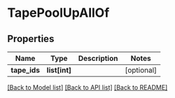 # TapePoolUpAllOf

## Properties
Name | Type | Description | Notes
------------ | ------------- | ------------- | -------------
**tape_ids** | **list[int]** |  | [optional] 

[[Back to Model list]](../README.md#documentation-for-models) [[Back to API list]](../README.md#documentation-for-api-endpoints) [[Back to README]](../README.md)


